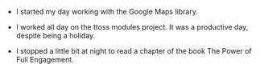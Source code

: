 - I started my day working with the Google Maps library.

- I worked all day on the ttoss modules project. It was a productive day, despite being a holiday.

- I stopped a little bit at night to read a chapter of the book The Power of Full Engagement.
